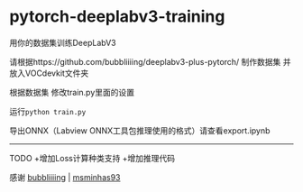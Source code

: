 # pytorch-deeplabv3-training
用你的数据集训练DeepLabV3

请根据https://github.com/bubbliiiing/deeplabv3-plus-pytorch/ 制作数据集 并放入VOCdevkit文件夹

根据数据集 修改train.py里面的设置

运行`python train.py`

导出ONNX（Labview ONNX工具包推理使用的格式）请查看export.ipynb
_______________
TODO
+增加Loss计算种类支持
+增加推理代码

感谢 [bubbliiiing](https://github.com/bubbliiiing) | [msminhas93](https://github.com/msminhas93)

